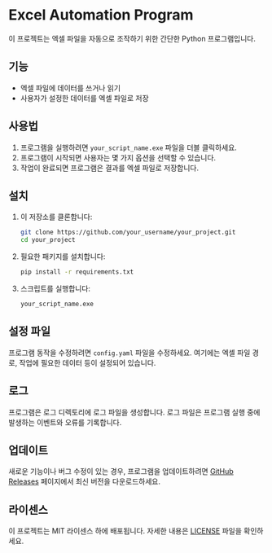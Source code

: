 # Excel Automation Program

이 프로젝트는 엑셀 파일을 자동으로 조작하기 위한 간단한 Python 프로그램입니다.

## 기능

- 엑셀 파일에 데이터를 쓰거나 읽기
- 사용자가 설정한 데이터를 엑셀 파일로 저장

## 사용법

1. 프로그램을 실행하려면 `your_script_name.exe` 파일을 더블 클릭하세요.
2. 프로그램이 시작되면 사용자는 몇 가지 옵션을 선택할 수 있습니다.
3. 작업이 완료되면 프로그램은 결과를 엑셀 파일로 저장합니다.

## 설치

1. 이 저장소를 클론합니다:

   ```bash
   git clone https://github.com/your_username/your_project.git
   cd your_project
   ```

2. 필요한 패키지를 설치합니다:

   ```bash
   pip install -r requirements.txt
   ```

3. 스크립트를 실행합니다:

   ```bash
   your_script_name.exe
   ```

## 설정 파일

프로그램 동작을 수정하려면 `config.yaml` 파일을 수정하세요. 여기에는 엑셀 파일 경로, 작업에 필요한 데이터 등이 설정되어 있습니다.

## 로그

프로그램은 로그 디렉토리에 로그 파일을 생성합니다. 로그 파일은 프로그램 실행 중에 발생하는 이벤트와 오류를 기록합니다.

## 업데이트

새로운 기능이나 버그 수정이 있는 경우, 프로그램을 업데이트하려면 [GitHub Releases](https://github.com/your_username/your_project/releases) 페이지에서 최신 버전을 다운로드하세요.

## 라이센스

이 프로젝트는 MIT 라이센스 하에 배포됩니다. 자세한 내용은 [LICENSE](LICENSE) 파일을 확인하세요.
